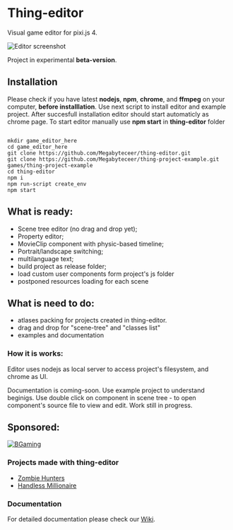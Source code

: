 # Thing-editor

Visual game editor for pixi.js 4.

![Editor screenshot](https://raw.githubusercontent.com/wiki/Megabyteceer/thing-editor/img/full-editor.jpg)

Project in experimental **beta-version**.

## Installation

Please check if you have latest **nodejs**, **npm**, **chrome**, and **ffmpeg** on your computer, **before installlation**.
Use next script to install editor and example project.
After succesfull installation editor should start automaticly as chrome page.
To start editor manually use **npm start** in **thing-editor** folder

```

mkdir game_editor_here
cd game_editor_here
git clone https://github.com/Megabyteceer/thing-editor.git
git clone https://github.com/Megabyteceer/thing-project-example.git games/thing-project-example
cd thing-editor
npm i
npm run-script create_env
npm start

```

## What is ready:
 - Scene tree editor (no drag and drop yet);
 - Property editor;
 - MovieClip component with physic-based timeline;
 - Portrait/landscape switching;
 - multilanguage text;
 - build project as release folder;
 - load custom user components form project's js folder
 - postponed resources loading for each scene

## What is need to do:
 - atlases packing for projects created in thing-editor.
 - drag and drop for "scene-tree" and "classes list"
 - examples and documentation
 
### How it is works:
Editor uses nodejs as local server to access project's filesystem, and chrome as UI.

Documentation is coming-soon. Use example project to understand beginigs.
Use double click on component in scene tree - to open component's source file to view and edit.
Work still in progress.

## Sponsored:

[![BGaming](https://www.bgaming.com/img/b-gaming-logo-color.svg)](https://www.bgaming.com/)


### Projects made with thing-editor
 - [Zombie Hunters](http://zh.pixel-cave.com)
 - [Handless Millionaire](http://hm.pixel-cave.com)

### Documentation
For detailed documentation please check our [Wiki](https://github.com/Megabyteceer/thing-editor/wiki).